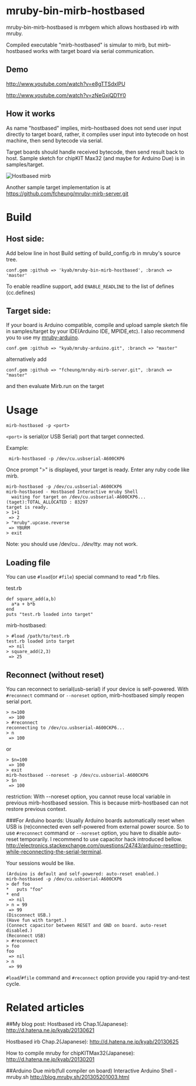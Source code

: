 # mruby-bin-mirb-hostbased
mruby-bin-mirb-hostbased is mrbgem which allows hostbased irb with mruby.

Compiled executable "mirb-hostbased" is simular to mirb, but mirb-hostbased
works with target board via serial communication.

## Demo
 http://www.youtube.com/watch?v=e8gTTSdxlPU

 http://www.youtube.com/watch?v=zNeGxjQD1Y0
 
## How it works
As name "hostbased" implies, mirb-hostbased does not send user input directly to
target board, rather, it compiles user input into bytecode on host machine, then send bytecode via serial.

Target boards should handle received bytecode, then send result back to host.
Sample sketch for chipKIT Max32 (and maybe for Arduino Due) is in samples/target.

![Hostbased mirb](https://cacoo.com/diagrams/EmmKpYRK6YEvRwcE-44F09.png)

Another sample target implementation is at https://github.com/fcheung/mruby-mirb-server.git

# Build
## Host side:
Add below line in host Build setting of build_config.rb in mruby's source tree.

```
conf.gem :github => 'kyab/mruby-bin-mirb-hostbased', :branch => 'master'
```

To enable readline support, add `ENABLE_READLINE` to the list of defines (cc.defines)

## Target side:
If your board is Arduino compatible, compile and upload sample sketch file in samples/target by your IDE(Arduino IDE, MPIDE,etc).
I also recommend you to use my [mruby-arduino](https://github.com/kyab/mruby-arduino).

```
conf.gem :github => "kyab/mruby-arduino.git", :branch => "master"
```

alternatively add

```
conf.gem :github => "fcheung/mruby-mirb-server.git", :branch => "master"
```

and then evaluate Mirb.run on the target


# Usage
```
mirb-hostbased -p <port>
```
`<port>` is serial(or USB Serial) port that target connected.

Example:
```
 mirb-hostbased -p /dev/cu.usbserial-A600CKP6
```

Once prompt ">" is displayed, your target is ready. Enter any ruby code like mirb.
```
mirb-hostbased -p /dev/cu.usbserial-A600CKP6 
mirb-hostbased - Hostbased Interactive mruby Shell
  waiting for target on /dev/cu.usbserial-A600CKP6...
(taget):TOTAL_ALLOCATED : 83297
target is ready.
> 1+1
 => 2
> "mruby".upcase.reverse
 => YBURM
> exit
```

Note: you should use /dev/cu.*. /dev/tty.* may not work.

## Loading file
You can use ```#load```(or ```#file```) special command to read *.rb files.

test.rb
```
def square_add(a,b)
  a*a + b*b
end
puts "test.rb loaded into target"
```

mirb-hostbased:
```
> #load /path/to/test.rb
test.rb loaded into target
 => nil
> square_add(2,3)
 => 25
```

## Reconnect (without reset)
You can reconnect to serial(usb-serial) if your device is self-powered. 
With ```#reconnect``` command or ```--noreset``` option, mirb-hostbased simply reopen serial port.

```
> n=100
 => 100 
> #reconnect
reconnecting to /dev/cu.usbserial-A600CKP6...
> n
 => 100
```

or 
```
> $n=100
 => 100 
> exit
mirb-hostbased --noreset -p /dev/cu.usbserial-A600CKP6
> $n
 => 100
```
restriction: With --noreset option, you cannot reuse local variable in previous mirb-hostbased session.
This is because mirb-hostbased can not restore previous context.

###For Arduino boards:
Usually Arduino boards automatically reset when USB is (re)connected even self-powered from external power source. So to use ```#reconnect``` command or ```--noreset``` option,
you have to disable auto-reset temporarily. 
I recommend to use capacitor hack introduced bellow.
http://electronics.stackexchange.com/questions/24743/arduino-resetting-while-reconnecting-the-serial-terminal.

Your sessions would be like.
```
(Arduino is default and self-powered: auto-reset enabled.)
mirb-hostbased -p /dev/cu.usbserial-A600CKP6
> def foo
*   puts "foo"
* end
 => nil
> n = 99
 => 99
(Disconnect USB.)
(Have fun with target.)
(Connect capacitor between RESET and GND on board. auto-reset disabled.)
(Reconnect USB)
> #reconnect
> foo
foo
 => nil
> n
 => 99
```

```#load```/```#file``` command and ```#reconnect``` option provide you rapid try-and-test cycle.

# Related articles
##My blog post:
 Hostbased irb Chap.1(Japanese):
 http://d.hatena.ne.jp/kyab/20130621
 
 Hostbased irb Chap.2(Japanese):
 http://d.hatena.ne.jp/kyab/20130625

 How to compile mruby for chipKITMax32(Japanese):
 http://d.hatena.ne.jp/kyab/20130201

##Arduino Due mirb(full compiler on board)
 Interactive Arduino Shell - mruby.sh
 http://blog.mruby.sh/201305201003.html



